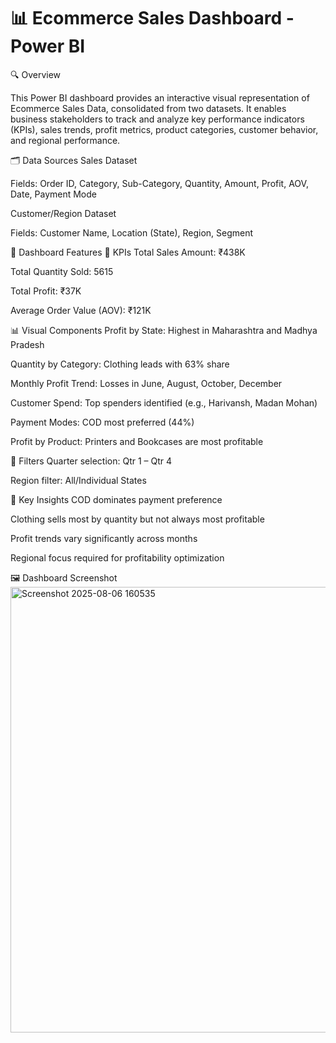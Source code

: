 # 📊 Ecommerce Sales Dashboard - Power BI

🔍 Overview

This Power BI dashboard provides an interactive visual representation of Ecommerce Sales Data, consolidated from two datasets. It enables business stakeholders to track and analyze key performance indicators (KPIs), sales trends, profit metrics, product categories, customer behavior, and regional performance.

🗂️ Data Sources
Sales Dataset

Fields: Order ID, Category, Sub-Category, Quantity, Amount, Profit, AOV, Date, Payment Mode

Customer/Region Dataset

Fields: Customer Name, Location (State), Region, Segment

📌 Dashboard Features
🔢 KPIs
Total Sales Amount: ₹438K

Total Quantity Sold: 5615

Total Profit: ₹37K

Average Order Value (AOV): ₹121K

📊 Visual Components
Profit by State: Highest in Maharashtra and Madhya Pradesh

Quantity by Category: Clothing leads with 63% share

Monthly Profit Trend: Losses in June, August, October, December

Customer Spend: Top spenders identified (e.g., Harivansh, Madan Mohan)

Payment Modes: COD most preferred (44%)

Profit by Product: Printers and Bookcases are most profitable

🎯 Filters
Quarter selection: Qtr 1 – Qtr 4

Region filter: All/Individual States

🧠 Key Insights
COD dominates payment preference

Clothing sells most by quantity but not always most profitable

Profit trends vary significantly across months

Regional focus required for profitability optimization

🖼️ Dashboard Screenshot
<img width="1309" height="713" alt="Screenshot 2025-08-06 160535" src="https://github.com/user-attachments/assets/8f956c82-358f-433c-b6a1-7e21d6355ac7" />

